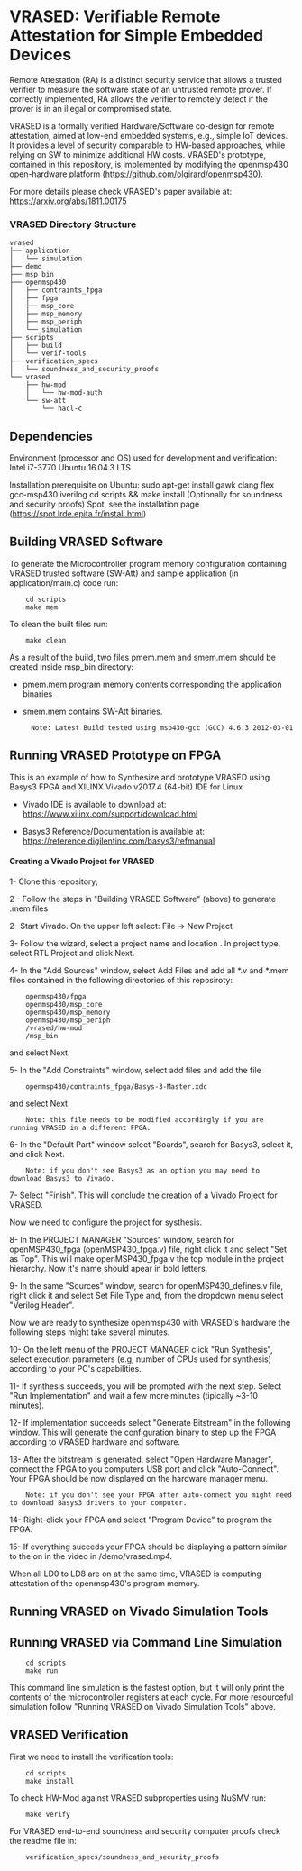 # VRASED: Verifiable Remote Attestation for Simple Embedded Devices

Remote Attestation (RA) is a distinct security service that allows a trusted verifier to
measure the software state of an untrusted remote prover.
If correctly implemented, RA allows the verifier to remotely detect if the prover is in an illegal or 
compromised state. 

VRASED is a formally verified Hardware/Software co-design for remote attestation, aimed at low-end embedded systems, e.g., simple IoT devices.
It provides a level of security comparable to HW-based approaches, while relying on SW to minimize additional HW costs.
VRASED's prototype, contained in this repository, is implemented by modifying the openmsp430 open-hardware platform (https://github.com/olgirard/openmsp430).

For more details please check VRASED's paper available at: https://arxiv.org/abs/1811.00175

### VRASED Directory Structure

    vrased
    ├── application
    │   └── simulation
    ├── demo
    ├── msp_bin
    ├── openmsp430
    │   ├── contraints_fpga
    │   ├── fpga
    │   ├── msp_core
    │   ├── msp_memory
    │   ├── msp_periph
    │   └── simulation
    ├── scripts
    │   ├── build
    │   └── verif-tools
    ├── verification_specs
    │   └── soundness_and_security_proofs
    └── vrased
        ├── hw-mod
        │   └── hw-mod-auth
        └── sw-att
            └── hacl-c

## Dependencies

Environment (processor and OS) used for development and verification:
Intel i7-3770
Ubuntu 16.04.3 LTS

Installation prerequisite on Ubuntu: 
		sudo apt-get install gawk clang flex gcc-msp430 iverilog
		cd scripts && make install
		(Optionally for soundness and security proofs) Spot, see the installation page (https://spot.lrde.epita.fr/install.html)

## Building VRASED Software
To generate the Microcontroller program memory configuration containing VRASED trusted software (SW-Att) and sample application (in application/main.c) code run:

        cd scripts
        make mem

To clean the built files run:

        make clean

As a result of the build, two files pmem.mem and smem.mem should be created inside msp_bin directory:

- pmem.mem program memory contents corresponding the application binaries

- smem.mem contains SW-Att binaries.

        Note: Latest Build tested using msp430-gcc (GCC) 4.6.3 2012-03-01

## Running VRASED Prototype on FPGA

This is an example of how to Synthesize and prototype VRASED using Basys3 FPGA and XILINX Vivado v2017.4 (64-bit) IDE for Linux

- Vivado IDE is available to download at: https://www.xilinx.com/support/download.html

- Basys3 Reference/Documentation is available at: https://reference.digilentinc.com/basys3/refmanual

#### Creating a Vivado Project for VRASED

1- Clone this repository;

2 - Follow the steps in "Building VRASED Software" (above) to generate .mem files

2- Start Vivado. On the upper left select: File -> New Project

3- Follow the wizard, select a project name and location . In project type, select RTL Project and click Next.

4- In the "Add Sources" window, select Add Files and add all *.v and *.mem files contained in the following directories of this reposiroty:

        openmsp430/fpga
        openmsp430/msp_core
        openmsp430/msp_memory
        openmsp430/msp_periph
        /vrased/hw-mod
        /msp_bin

and select Next.

5- In the "Add Constraints" window, select add files and add the file

        openmsp430/contraints_fpga/Basys-3-Master.xdc

and select Next.

        Note: this file needs to be modified accordingly if you are running VRASED in a different FPGA.

6- In the "Default Part" window select "Boards", search for Basys3, select it, and click Next.

        Note: if you don't see Basys3 as an option you may need to download Basys3 to Vivado.

7- Select "Finish". This will conclude the creation of a Vivado Project for VRASED.

Now we need to configure the project for systhesis.

8- In the PROJECT MANAGER "Sources" window, search for openMSP430_fpga (openMSP430_fpga.v) file, right click it and select "Set as Top".
This will make openMSP430_fpga.v the top module in the project hierarchy. Now it's name should apear in bold letters.

9- In the same "Sources" window, search for openMSP430_defines.v file, right click it and select Set File Type and, from the dropdown menu select "Verilog Header".

Now we are ready to synthesize openmsp430 with VRASED's hardware the following steps might take several minutes.

10- On the left menu of the PROJECT MANAGER click "Run Synthesis", select execution parameters (e.g, number of CPUs used for synthesis) according to your PC's capabilities.

11- If synthesis succeeds, you will be prompted with the next step. Select "Run Implementation" and wait a few more minutes (tipically ~3-10 minutes).

12- If implementation succeeds select "Generate Bitstream" in the following window. This will generate the configuration binary to step up the FPGA according to VRASED hardware and software.

13- After the bitstream is generated, select "Open Hardware Manager", connect the FPGA to you computers USB port and click "Auto-Connect".
Your FPGA should be now displayed on the hardware manager menu.

        Note: if you don't see your FPGA after auto-connect you might need to download Basys3 drivers to your computer.

14- Right-click your FPGA and select "Program Device" to program the FPGA.

15- If everything succeds your FPGA should be displaying a pattern similar to the on in the video in /demo/vrased.mp4.

When all LD0 to LD8 are on at the same time, VRASED is computing attestation of the openmsp430's program memory.

## Running VRASED on Vivado Simulation Tools


## Running VRASED via Command Line Simulation

        cd scripts
        make run

This command line simulation is the fastest option, but it will only print the contents of the microcontroller registers at each cycle. For more resourceful simulation follow "Running VRASED on Vivado Simulation Tools" above.

## VRASED Verification

First we need to install the verification tools:

        cd scripts
        make install

To check HW-Mod against VRASED subproperties using NuSMV run:

        make verify

For VRASED end-to-end soundness and security computer proofs check the readme file in:

        verification_specs/soundness_and_security_proofs

